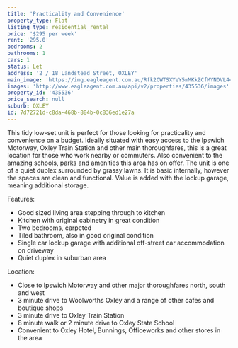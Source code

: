 ```yaml
---
title: 'Practicality and Convenience'
property_type: Flat
listing_type: residential_rental
price: '$295 per week'
rent: '295.0'
bedrooms: 2
bathrooms: 1
cars: 1
status: Let
address: '2 / 18 Landstead Street, OXLEY'
main_image: 'https://img.eagleagent.com.au/Rfk2CWTSXYeY5mMKkZCfMYNOVL4=/1280x854/smart/https://s3-us-west-2.amazonaws.com/eagleagent-orig/images/6825358/424348850-image-M.jpg'
images: 'http://www.eagleagent.com.au/api/v2/properties/435536/images'
property_id: '435536'
price_search: null
suburb: OXLEY
id: 7d72721d-c8da-468b-884b-0c836ed1e27a
---
```

This tidy low-set unit is perfect for those looking for practicality and convenience on a budget. Ideally situated with easy access to the Ipswich Motorway, Oxley Train Station and other main thoroughfares, this is a great location for those who work nearby or commuters. Also convenient to the amazing schools, parks and amenities this area has on offer. The unit is one of a quiet duplex surrounded by grassy lawns. It is basic internally, however the spaces are clean and functional. Value is added with the lockup garage, meaning additional storage.

Features:

*  Good sized living area stepping through to kitchen
*  Kitchen with original cabinetry in great condition
*  Two bedrooms, carpeted
*  Tiled bathroom, also in good original condition
*  Single car lockup garage with additional off-street car accommodation on driveway
*  Quiet duplex in suburban area

Location:

*  Close to Ipswich Motorway and other major thoroughfares north, south and west
*  3 minute drive to Woolworths Oxley and a range of other cafes and boutique shops
*  3 minute drive to Oxley Train Station
*  8 minute walk or 2 minute drive to Oxley State School
*  Convenient to Oxley Hotel, Bunnings, Officeworks and other stores in the area